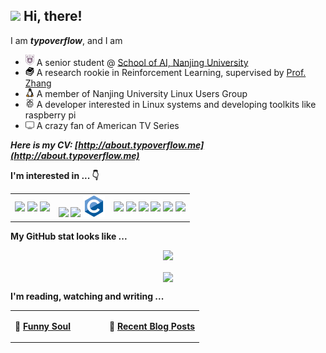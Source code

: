 ## <img src="https://emojis.slackmojis.com/emojis/images/1531849430/4246/blob-sunglasses.gif?1531849430" width="30"/> Hi, there! 
I am ***typoverflow***, and I am
+ <img src="asset/NJU.png" width=14> A senior student @ [School of AI, Nanjing University](https://ai.nju.edu.cn)
+ <img src="asset/book.png" width=14> A research rookie in Reinforcement Learning, supervised by [Prof. Zhang](https://ai.nju.edu.cn/zhangzongzhang/)
+ <img src="asset/LUG.png" width=14> A member of Nanjing University Linux Users Group
+ <img src="asset/raspberrypi.svg" width=14> A developer interested in Linux systems and developing toolkits like raspberry pi
+ <img src="asset/TV.png" width=14> A crazy fan of American TV Series

***Here is my CV: [http://about.typoverflow.me](http://about.typoverflow.me)***
<!-- + <img src="asset/bytedance.svg" width=14> An intern in [ByteDance Ltd](https://www.bytedance.com/en/) -->

**I'm interested in ... :point_down:**


<table align="center">
<tr>
<td>
<img src=https://www.vectorlogo.zone/logos/linux/linux-icon.svg width=35>
<img src=https://www.vectorlogo.zone/logos/apple/apple-tile.svg width=35>
<img src=https://www.vectorlogo.zone/logos/archlinux/archlinux-icon.svg width=35>
<td>
<img src=https://www.vectorlogo.zone/logos/gnu_bash/gnu_bash-icon.svg width=35>
<img src=https://www.vectorlogo.zone/logos/python/python-icon.svg width=35>
<img src=https://raw.githubusercontent.com/devicons/devicon/master/icons/c/c-original.svg width=35>
<td>
<img src=https://www.vectorlogo.zone/logos/pytorch/pytorch-icon.svg width=35>
<img src=https://www.vectorlogo.zone/logos/tensorflow/tensorflow-icon.svg width=35>
<img src=https://www.vectorlogo.zone/logos/vim/vim-icon.svg width=35>
<img src=https://www.vectorlogo.zone/logos/docker/docker-icon.svg width=35>
<img src=https://www.vectorlogo.zone/logos/git-scm/git-scm-icon.svg width=35>
<img src=https://www.vectorlogo.zone/logos/raspberrypi/raspberrypi-icon.svg width=35>
</tr>
</table>
</p>

<!-- ![Linux](https://img.shields.io/badge/-Linux-d77310?style=flat-square&logo=linux)
![macOS](https://img.shields.io/badge/-macOS-000000?style=flat-square&logo=apple)
![Bash](https://img.shields.io/badge/-Bash-3b5526?style=flat-square&logo=gnu-bash)
![Python](https://img.shields.io/badge/Python-073551?style=flat-square&logo=python)
![C++](https://img.shields.io/badge/-C++-00599c?style=flat-square&logo=C%2B%2B)
![JavaScript](https://img.shields.io/badge/-JavaScript-gray?style=flat-square&logo=javascript)
![Vim](https://img.shields.io/badge/-Vim-222f29?stype=flat-square&logo=Vim)
![PyTorch](https://img.shields.io/badge/-PyTorch-gray?style=flat-square&logo=PyTorch)
![Raspberry Pi](https://img.shields.io/badge/-Raspberry%20Pi-c51a4a?style=flat-square&logo=Raspberry%20Pi)
![Git](https://img.shields.io/badge/-Git-black?style=flat-square&logo=git)
![GitHub](https://img.shields.io/badge/-GitHub-181717?style=flat-square&logo=github)
![GitLab](https://img.shields.io/badge/-GitLab-FCA121?style=flat-square&logo=gitlab) -->

<!-- **You can also find me on ...**

[![Outlook](https://img.shields.io/badge/-typoverflow@outlook.com-0078d4?style=flat-square&logo=Microsoft%20Outlook&link=mailto:typoverflow@outlook.com)](mailto:typoverflow@outlook.com)
![QQ](https://img.shields.io/badge/-1910342119-eb1923?style=flat-square&logo=Tencent%20QQ)
![Wechat](https://img.shields.io/badge/-typoverflow-3b5526?style=flat-square&logo=WeChat)
[![Zhihu](https://img.shields.io/badge/-typoverflow-gray?style=flat-square&logo=ZhiHu&link=https://www.zhihu.com/people/bi-bi-guang-ni-pa-bu-pa)](https://www.zhihu.com/people/bi-bi-guang-ni-pa-bu-pa)
[![Douban](https://img.shields.io/badge/-typoverflow-007722?style=flat-square&logo=DouBan&link=https://www.douban.com/people/FFsays/)](https://www.douban.com/people/FFsays/) -->


**My GitHub stat looks like ...**
<p align="center">
<img src=https://visitor-badge.glitch.me/badge?page_id=typoverflow.typoverflow.readme width=100>
</p>
<p align="center">
<img align="center" src="https://github-readme-stats.vercel.app/api?username=typoverflow&show_icons=true&count_private=true&hide=prs&theme=graywhite">
</p>


**I'm reading, watching and writing ...**
<table align="center">
<tr>
<td valign="top" width="50%">

**:footprints: <a href="https://www.douban.com/people/FFsays/" target="_blank">Funny Soul</a>**

<!-- douban starts -->
<!-- douban ends -->

</td>
<td valign="top" width="50%">

**:closed_book: <a href="http://blog.typoverflow.me" target="_blank">Recent Blog Posts</a>**


<!-- blog starts -->
<!-- blog ends -->

</td>
</tr>
</table>

